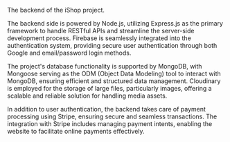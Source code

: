 The backend of the iShop project.

The backend side is powered by Node.js, utilizing Express.js as the primary framework to handle RESTful APIs and streamline the server-side development process. Firebase is seamlessly integrated into the authentication system, providing secure user authentication through both Google and email/password login methods.

The project's database functionality is supported by MongoDB, with Mongoose serving as the ODM (Object Data Modeling) tool to interact with MongoDB, ensuring efficient and structured data management. Cloudinary is employed for the storage of large files, particularly images, offering a scalable and reliable solution for handling media assets.

In addition to user authentication, the backend takes care of payment processing using Stripe, ensuring secure and seamless transactions. The integration with Stripe includes managing payment intents, enabling the website to facilitate online payments effectively.